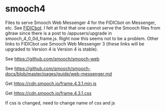 # smooch4
Files to serve Smooch Web Messenger 4 for the FIDICbot on Messenger, etc. See <a href="http://www.fidic.tips/fidicbot/chatbot.html">FIDICbot</a>.
I felt at first that one cannot serve the Smooch files from gitraw since there is a post to /appusers/upgrade in smooch_4_0_0d_frame.js. Right now this seems not to be a problem.
Other links to FIDICbot use Smooch Web Messenger 3 (these links will be upgraded to Version 4 is Version 4 is stable).

See https://github.com/smooch/smooch-web

See https://github.com/smooch/smooch-docs/blob/master/pages/guide/web-messenger.md

Get https://cdn.smooch.io/frame.4.3.1.min.js

Get https://cdn.smooch.io/frame.4.3.1.css

If css is changed, need to change name of css and js
